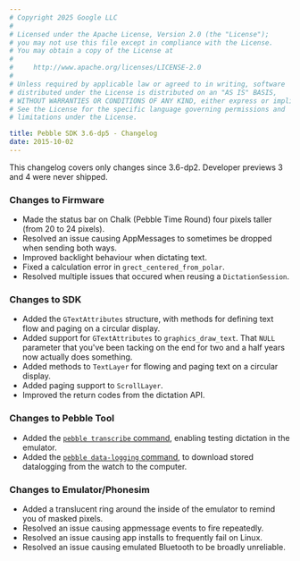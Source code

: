 ```yaml
---
# Copyright 2025 Google LLC
#
# Licensed under the Apache License, Version 2.0 (the "License");
# you may not use this file except in compliance with the License.
# You may obtain a copy of the License at
#
#     http://www.apache.org/licenses/LICENSE-2.0
#
# Unless required by applicable law or agreed to in writing, software
# distributed under the License is distributed on an "AS IS" BASIS,
# WITHOUT WARRANTIES OR CONDITIONS OF ANY KIND, either express or implied.
# See the License for the specific language governing permissions and
# limitations under the License.

title: Pebble SDK 3.6-dp5 - Changelog
date: 2015-10-02
--- 
```


This changelog covers only changes since 3.6-dp2. Developer previews 3 and 4 were never shipped.

### Changes to Firmware

* Made the status bar on Chalk (Pebble Time Round) four pixels taller (from 20 to 24 pixels).
* Resolved an issue causing AppMessages to sometimes be dropped when sending both ways.
* Improved backlight behaviour when dictating text.
* Fixed a calculation error in ``grect_centered_from_polar``.
* Resolved multiple issues that occured when reusing a ``DictationSession``.

### Changes to SDK

* Added the ``GTextAttributes`` structure, with methods for defining text flow and paging on a
  circular display.
* Added support for ``GTextAttributes`` to ``graphics_draw_text``. That `NULL` parameter that
  you've been tacking on the end for two and a half years now actually does something.
* Added methods to ``TextLayer`` for flowing and paging text on a circular display.
* Added paging support to ``ScrollLayer``.
* Improved the return codes from the dictation API.


### Changes to Pebble Tool

* Added the [`pebble transcribe` command](/guides/tools-and-resources/pebble-tool/), enabling
  testing dictation in the emulator.
* Added the [`pebble data-logging` command](/guides/tools-and-resources/pebble-tool/),
  to download stored datalogging from the
  watch to the computer.

### Changes to Emulator/Phonesim

* Added a translucent ring around the inside of the emulator to remind you of masked pixels.
* Resolved an issue causing appmessage events to fire repeatedly.
* Resolved an issue causing app installs to frequently fail on Linux.
* Resolved an issue causing emulated Bluetooth to be broadly unreliable.

